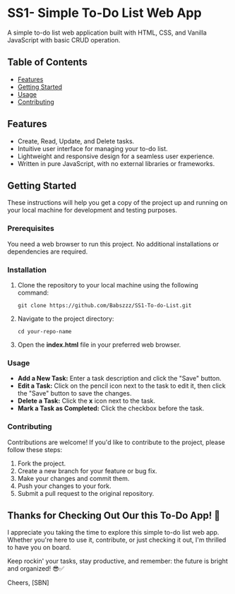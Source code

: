 # SS1- Simple To-Do List Web App
A simple to-do list web application built with HTML, CSS, and Vanilla JavaScript with basic CRUD operation.

## Table of Contents
- [Features](#features)
- [Getting Started](#getting-started)
- [Usage](#usage)
- [Contributing](#contributing)

## Features

- Create, Read, Update, and Delete tasks.
- Intuitive user interface for managing your to-do list.
- Lightweight and responsive design for a seamless user experience.
- Written in pure JavaScript, with no external libraries or frameworks.

## Getting Started

These instructions will help you get a copy of the project up and running on your local machine for development and testing purposes.

### Prerequisites

You need a web browser to run this project. No additional installations or dependencies are required.

### Installation

1. Clone the repository to your local machine using the following command:

   ```shell
   git clone https://github.com/Babszzz/SS1-To-do-List.git
   
2. Navigate to the project directory:

   ```shell
   cd your-repo-name
   
3. Open the **index.html** file in your preferred web browser.

### Usage

- **Add a New Task:** Enter a task description and click the "Save" button.
- **Edit a Task:** Click on the pencil icon next to the task to edit it, then click the "Save" button to save the changes.
- **Delete a Task:** Click the **x** icon next to the task.
- **Mark a Task as Completed:** Click the checkbox before the task.

### Contributing

Contributions are welcome! If you'd like to contribute to the project, please follow these steps:

1. Fork the project.
2. Create a new branch for your feature or bug fix.
3. Make your changes and commit them.
4. Push your changes to your fork.
5. Submit a pull request to the original repository.


## Thanks for Checking Out Our this To-Do App! 🚀

I appreciate you taking the time to explore this simple to-do list web app. Whether you're here to use it, contribute, or just checking it out, I'm thrilled to have you on board.

Keep rockin' your tasks, stay productive, and remember: the future is bright and organized! 😎✅

Cheers,
[SBN]

